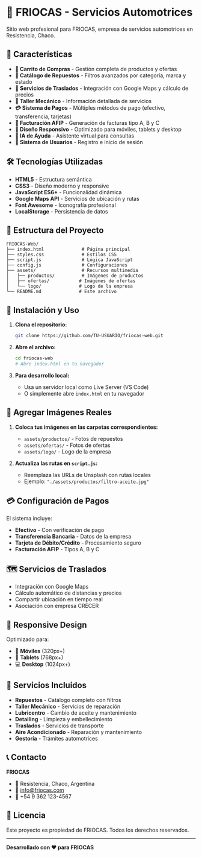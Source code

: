 # 🚗 FRIOCAS - Servicios Automotrices

Sitio web profesional para FRIOCAS, empresa de servicios automotrices en Resistencia, Chaco.

## 🌟 Características

- **🛒 Carrito de Compras** - Gestión completa de productos y ofertas
- **🔧 Catálogo de Repuestos** - Filtros avanzados por categoría, marca y estado
- **🚚 Servicios de Traslados** - Integración con Google Maps y cálculo de precios
- **🔧 Taller Mecánico** - Información detallada de servicios
- **💳 Sistema de Pagos** - Múltiples métodos de pago (efectivo, transferencia, tarjetas)
- **📄 Facturación AFIP** - Generación de facturas tipo A, B y C
- **📱 Diseño Responsivo** - Optimizado para móviles, tablets y desktop
- **🤖 IA de Ayuda** - Asistente virtual para consultas
- **👤 Sistema de Usuarios** - Registro e inicio de sesión

## 🛠️ Tecnologías Utilizadas

- **HTML5** - Estructura semántica
- **CSS3** - Diseño moderno y responsive
- **JavaScript ES6+** - Funcionalidad dinámica
- **Google Maps API** - Servicios de ubicación y rutas
- **Font Awesome** - Iconografía profesional
- **LocalStorage** - Persistencia de datos

## 📁 Estructura del Proyecto

```
FRIOCAS-Web/
├── index.html              # Página principal
├── styles.css              # Estilos CSS
├── script.js               # Lógica JavaScript
├── config.js               # Configuraciones
├── assets/                 # Recursos multimedia
│   ├── productos/          # Imágenes de productos
│   ├── ofertas/           # Imágenes de ofertas
│   └── logo/              # Logo de la empresa
└── README.md              # Este archivo
```

## 🚀 Instalación y Uso

1. **Clona el repositorio:**
   ```bash
   git clone https://github.com/TU-USUARIO/friocas-web.git
   ```

2. **Abre el archivo:**
   ```bash
   cd friocas-web
   # Abre index.html en tu navegador
   ```

3. **Para desarrollo local:**
   - Usa un servidor local como Live Server (VS Code)
   - O simplemente abre `index.html` en tu navegador

## 📸 Agregar Imágenes Reales

1. **Coloca tus imágenes en las carpetas correspondientes:**
   - `assets/productos/` - Fotos de repuestos
   - `assets/ofertas/` - Fotos de ofertas
   - `assets/logo/` - Logo de la empresa

2. **Actualiza las rutas en `script.js`:**
   - Reemplaza las URLs de Unsplash con rutas locales
   - Ejemplo: `"./assets/productos/filtro-aceite.jpg"`

## 💳 Configuración de Pagos

El sistema incluye:
- **Efectivo** - Con verificación de pago
- **Transferencia Bancaria** - Datos de la empresa
- **Tarjeta de Débito/Crédito** - Procesamiento seguro
- **Facturación AFIP** - Tipos A, B y C

## 🗺️ Servicios de Traslados

- Integración con Google Maps
- Cálculo automático de distancias y precios
- Compartir ubicación en tiempo real
- Asociación con empresa CRECER

## 📱 Responsive Design

Optimizado para:
- 📱 **Móviles** (320px+)
- 📱 **Tablets** (768px+)
- 💻 **Desktop** (1024px+)

## 🔧 Servicios Incluidos

- **Repuestos** - Catálogo completo con filtros
- **Taller Mecánico** - Servicios de reparación
- **Lubricentro** - Cambio de aceite y mantenimiento
- **Detailing** - Limpieza y embellecimiento
- **Traslados** - Servicios de transporte
- **Aire Acondicionado** - Reparación y mantenimiento
- **Gestoría** - Trámites automotrices

## 📞 Contacto

**FRIOCAS**
- 📍 Resistencia, Chaco, Argentina
- 📧 info@friocas.com
- 📱 +54 9 362 123-4567

## 📄 Licencia

Este proyecto es propiedad de FRIOCAS. Todos los derechos reservados.

---

**Desarrollado con ❤️ para FRIOCAS** 
